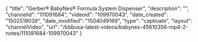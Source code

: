 {
    "title": "Gerber&reg; BabyNes&reg; Formula System Dispenser",
    "description": "",
    "channelid": "111091684",
    "videoid": "109970043",
    "date_created": "1502519039",
    "date_modified": "1504049169",
    "type": "captivate",
    "layout": "channelVideo",
    "url": "\/bbbusa-latest-videos\/babynes-45610356-mp4-2-notes\/111091684-109970043"
}